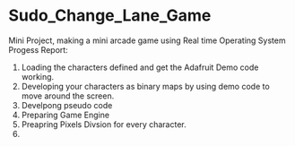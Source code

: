 # Sudo_Change_Lane_Game
Mini Project, making a mini arcade game using Real time Operating System
Progess Report:

1. Loading the characters defined and get the Adafruit Demo code working.
2. Developing your characters as binary maps by using demo code to move around the screen.
3. Develpong pseudo code
4. Preparing Game Engine
5. Preapring Pixels Divsion for every character.
6. 
